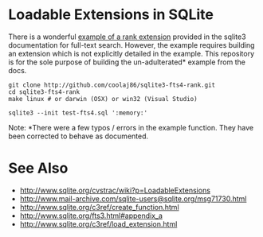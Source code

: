 Loadable Extensions in SQLite
===

There is a wonderful [example of a rank extension](http://www.sqlite.org/fts3.html#appendix_a) provided in the sqlite3 documentation for full-text search.
However, the example requires building an extension which is not explicitly detailed in the example.
This repository is for the sole purpose of building the un-adulterated* example from the docs.

    git clone http://github.com/coolaj86/sqlite3-fts4-rank.git
    cd sqlite3-fts4-rank
    make linux # or darwin (OSX) or win32 (Visual Studio)

    sqlite3 --init test-fts4.sql ':memory:'
    
Note: *There were a few typos / errors in the example function. They have been corrected to behave as documented.

See Also
===

  * <http://www.sqlite.org/cvstrac/wiki?p=LoadableExtensions>
  * <http://www.mail-archive.com/sqlite-users@sqlite.org/msg71730.html>
  * <http://www.sqlite.org/c3ref/create_function.html>
  * <http://www.sqlite.org/fts3.html#appendix_a>
  * <http://www.sqlite.org/c3ref/load_extension.html>

